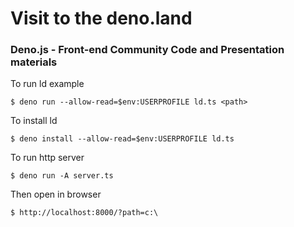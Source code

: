 # Visit to the deno.land

### Deno.js - Front-end Community Code and Presentation materials

To run ld example

    $ deno run --allow-read=$env:USERPROFILE ld.ts <path>

To install ld

    $ deno install --allow-read=$env:USERPROFILE ld.ts
  
To run http server

    $ deno run -A server.ts
  
Then open in browser

    $ http://localhost:8000/?path=c:\
